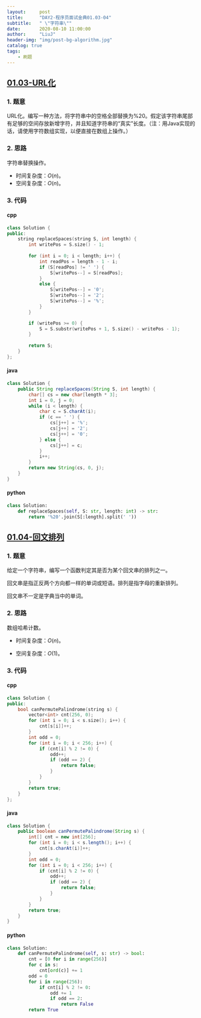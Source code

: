 ```yaml
---
layout:     post
title:      "DAY2-程序员面试金典01.03-04"
subtitle:   " \"字符串\""
date:       2020-08-10 11:00:00
author:     "LiuJ"
header-img: "img/post-bg-algorithm.jpg"
catalog: true
tags:
    - 刷题
---
```


## [01.03-URL化](https://leetcode-cn.com/problems/string-to-url-lcci/)

### 1. 题意

URL化。编写一种方法，将字符串中的空格全部替换为%20。假定该字符串尾部有足够的空间存放新增字符，并且知道字符串的“真实”长度。（注：用Java实现的话，请使用字符数组实现，以便直接在数组上操作。）

### 2. 思路

字符串替换操作。

- 时间复杂度：$O(n)$。
- 空间复杂度：$O(n)$。

### 3. 代码

#### cpp

```cpp
class Solution {
public:
    string replaceSpaces(string S, int length) {
        int writePos = S.size() - 1;
        
        for (int i = 0; i < length; i++) {
            int readPos = length - 1 - i;
            if (S[readPos] != ' ') {
                S[writePos--] = S[readPos];
            }
            else {
                S[writePos--] = '0';
                S[writePos--] = '2';
                S[writePos--] = '%';
            }
        }

        if (writePos >= 0) {
            S = S.substr(writePos + 1, S.size() - writePos - 1);
        }
        
        return S;
    }
};
```

#### java

```java
class Solution {
    public String replaceSpaces(String S, int length) {
        char[] cs = new char[length * 3];
        int i = 0, j = 0;
        while (i < length) {
            char c = S.charAt(i);
            if (c == ' ') {
                cs[j++] = '%';
                cs[j++] = '2';
                cs[j++] = '0';
            } else {
                cs[j++] = c;
            }
            i++;
        }
        return new String(cs, 0, j);
    }
}
```

#### python

```python
class Solution:
    def replaceSpaces(self, S: str, length: int) -> str:
        return '%20'.join(S[:length].split(' '))
```

## [01.04-回文排列](https://leetcode-cn.com/problems/palindrome-permutation-lcci/)

### 1. 题意

给定一个字符串，编写一个函数判定其是否为某个回文串的排列之一。

回文串是指正反两个方向都一样的单词或短语。排列是指字母的重新排列。

回文串不一定是字典当中的单词。

### 2. 思路

数组哈希计数。

- 时间复杂度：$O(n)$。

- 空间复杂度：$O(1)$。

### 3. 代码

#### cpp

```cpp
class Solution {
public:
    bool canPermutePalindrome(string s) {
        vector<int> cnt(256, 0);
        for (int i = 0; i < s.size(); i++) {
            cnt[s[i]]++;
        }
        int odd = 0;
        for (int i = 0; i < 256; i++) {
            if (cnt[i] % 2 != 0) {
                odd++;
                if (odd == 2) {
                    return false;
                }
            }
        }
        return true;
    }
};
```

#### java

```java
class Solution {
    public boolean canPermutePalindrome(String s) {
        int[] cnt = new int[256];
        for (int i = 0; i < s.length(); i++) {
            cnt[s.charAt(i)]++;
        }
        int odd = 0;
        for (int i = 0; i < 256; i++) {
            if (cnt[i] % 2 != 0) {
                odd++;
                if (odd == 2) {
                    return false;
                }
            }
        }
        return true;
    }
}
```

#### python

```python
class Solution:
    def canPermutePalindrome(self, s: str) -> bool:
        cnt = [0 for i in range(256)]
        for c in s:
            cnt[ord(c)] += 1
        odd = 0
        for i in range(256):
            if cnt[i] % 2 != 0:
                odd += 1
                if odd == 2:
                    return False
        return True
```


